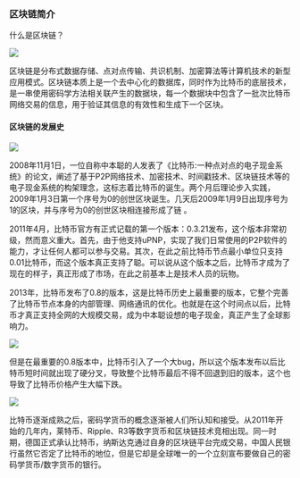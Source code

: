 ### 区块链简介

什么是区块链？

![](https://github.com/zeoio/mastering_blockchain/blob/master/blockchain/pictures/2-1.png)

区块链是分布式数据存储、点对点传输、共识机制、加密算法等计算机技术的新型应用模式。区块链本质上是一个去中心化的数据库，同时作为比特币的底层技术，是一串使用密码学方法相关联产生的数据块，每一个数据块中包含了一批次比特币网络交易的信息，用于验证其信息的有效性和生成下一个区块。

#### 区块链的发展史

![](https://github.com/zeoio/mastering_blockchain/blob/master/blockchain/pictures/bitcoin_1.jpg)

2008年11月1日，一位自称中本聪的人发表了《比特币:一种点对点的电子现金系统》的论文，阐述了基于P2P网络技术、加密技术、时间戳技术、区块链技术等的电子现金系统的构架理念，这标志着比特币的诞生。两个月后理论步入实践，2009年1月3日第一个序号为0的创世区块诞生。几天后2009年1月9日出现序号为1的区块，并与序号为0的创世区块相连接形成了链  。

2011年4月，比特币官方有正式记载的第一个版本：0.3.21发布，这个版本非常初级，然而意义重大。首先，由于他支持uPNP，实现了我们日常使用的P2P软件的能力，才让任何人都可以参与交易。其次，在此之前比特币节点最小单位只支持0.01比特币，而这个版本真正支持了聪。可以说从这个版本之后，比特币才成为了现在的样子，真正形成了市场，在此之前基本上是技术人员的玩物。

2013年，比特币发布了0.8的版本，这是比特币历史上最重要的版本，它整个完善了比特币节点本身的内部管理、网络通讯的优化。也就是在这个时间点以后，比特币才真正支持全网的大规模交易，成为中本聪设想的电子现金，真正产生了全球影响力。

![](https://github.com/zeoio/mastering_blockchain/blob/master/blockchain/pictures/bitcoin_2.jpg)

但是在最重要的0.8版本中，比特币引入了一个大bug，所以这个版本发布以后比特币短时间就出现了硬分叉，导致整个比特币最后不得不回退到旧的版本，这个也导致了比特币价格产生大幅下跌。

![](https://github.com/zeoio/mastering_blockchain/blob/master/blockchain/pictures/bitcoin_3.jpg)

比特币逐渐成熟之后，密码学货币的概念逐渐被人们所认知和接受。从2011年开始的几年内，莱特币、Ripple、R3等数字货币和区块链技术竞相出现。同一时期，德国正式承认比特币，纳斯达克通过自身的区块链平台完成交易，中国人民银行虽然它否定了比特币的地位，但是它却是全球唯一的一个立刻宣布要做自己的密码学货币/数字货币的银行。

